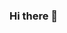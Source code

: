 ### Hi there 👋

<!--
**md-weber/md-weber** is a ✨ _special_ ✨ repository because its `README.md` (this file) appears on your GitHub profile.

Here are some ideas to get you started:

- 🔭 I’m currently working on Flutter and Dart YouTube Channel
- 🌱 I’m currently learning working on Flutter Repository
- 👯 I’m looking to collaborate on Chingu to create a fantastic learning experience
- 🤔 I’m looking for help with ...
- 💬 Ask me about anything
- 📫 How to reach me: https://twitter.com/flutter_exp
- ⚡ Fun fact: I sleep longer than I am awake
-->
